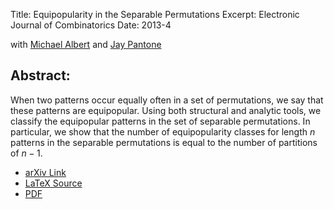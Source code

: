 Title: Equipopularity in the Separable Permutations
Excerpt: Electronic Journal of Combinatorics
Date: 2013-4

with 
[Michael Albert](http://www.cs.otago.ac.nz/staff/michael.html) and 
[Jay Pantone](http://jaypantone.com)


## Abstract:

When two patterns occur equally often in a set of permutations, we say that
these patterns are equipopular. Using both structural and analytic tools, we
classify the equipopular patterns in the set of separable permutations. In
particular, we show that the number of equipopularity classes for length $n$ patterns
in the separable permutations is equal to the number of partitions of $n-1$. 

- [arXiv Link](http://arxiv.org/abs/1410.7312)
- [LaTeX Source]({filename}/pdfs/separables.tex)
- [PDF]({filename}/pdfs/separables.pdf)
